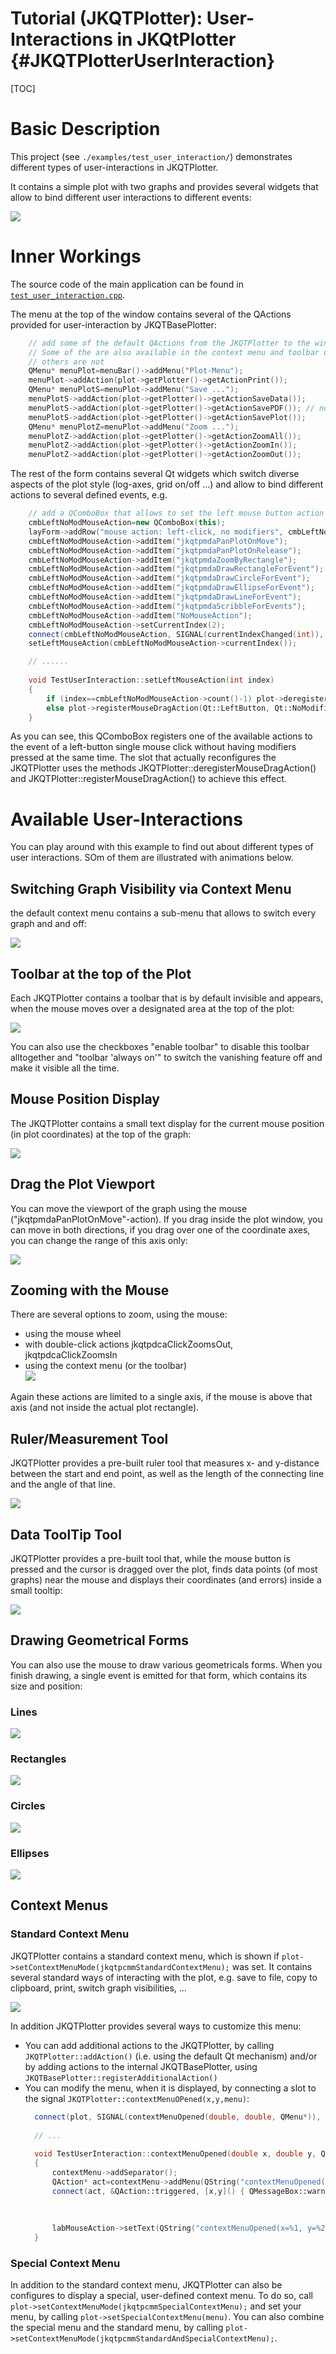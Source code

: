 # Tutorial (JKQTPlotter): User-Interactions in JKQtPlotter                                      {#JKQTPlotterUserInteraction}



[TOC]

# Basic Description

This project (see `./examples/test_user_interaction/`) demonstrates different types of user-interactions in JKQTPlotter.

It contains a simple plot with two graphs and provides several widgets that allow to bind different user interactions to different events:

![](https://raw.githubusercontent.com/jkriege2/JKQtPlotter/master/screenshots/test_user_interaction.png)


# Inner Workings

The source code of the main application can be found in  [`test_user_interaction.cpp`](https://github.com/jkriege2/JKQtPlotter/tree/master/examples/test_user_interaction/test_user_interaction.cpp). 

The menu at the top of the window contains several of the QActions provided for user-interaction by JKQTBasePlotter:
```.cpp
    // add some of the default QActions from the JKQTPlotter to the window menu
    // Some of the are also available in the context menu and toolbar of the JKQTPlotter
    // others are not
    QMenu* menuPlot=menuBar()->addMenu("Plot-Menu");
    menuPlot->addAction(plot->getPlotter()->getActionPrint());
    QMenu* menuPlotS=menuPlot->addMenu("Save ...");
    menuPlotS->addAction(plot->getPlotter()->getActionSaveData());
    menuPlotS->addAction(plot->getPlotter()->getActionSavePDF()); // not available from JKQTPlotter by default
    menuPlotS->addAction(plot->getPlotter()->getActionSavePlot());
    QMenu* menuPlotZ=menuPlot->addMenu("Zoom ...");
    menuPlotZ->addAction(plot->getPlotter()->getActionZoomAll());
    menuPlotZ->addAction(plot->getPlotter()->getActionZoomIn());
    menuPlotZ->addAction(plot->getPlotter()->getActionZoomOut());
```

The rest of the form contains several Qt widgets which switch diverse aspects of the plot style (log-axes, grid on/off ...) and allow to bind different actions to several defined events, e.g.
```.cpp
    // add a QComboBox that allows to set the left mouse button action for the JKQTPlotter
    cmbLeftNoModMouseAction=new QComboBox(this);
    layForm->addRow("mouse action: left-click, no modifiers", cmbLeftNoModMouseAction);
    cmbLeftNoModMouseAction->addItem("jkqtpmdaPanPlotOnMove");
    cmbLeftNoModMouseAction->addItem("jkqtpmdaPanPlotOnRelease");
    cmbLeftNoModMouseAction->addItem("jkqtpmdaZoomByRectangle");
    cmbLeftNoModMouseAction->addItem("jkqtpmdaDrawRectangleForEvent");
    cmbLeftNoModMouseAction->addItem("jkqtpmdaDrawCircleForEvent");
    cmbLeftNoModMouseAction->addItem("jkqtpmdaDrawEllipseForEvent");
    cmbLeftNoModMouseAction->addItem("jkqtpmdaDrawLineForEvent");
    cmbLeftNoModMouseAction->addItem("jkqtpmdaScribbleForEvents");
    cmbLeftNoModMouseAction->addItem("NoMouseAction");
    cmbLeftNoModMouseAction->setCurrentIndex(2);
    connect(cmbLeftNoModMouseAction, SIGNAL(currentIndexChanged(int)), this, SLOT(setLeftMouseAction(int)));
    setLeftMouseAction(cmbLeftNoModMouseAction->currentIndex());

    // ......
    
    void TestUserInteraction::setLeftMouseAction(int index)
    {
        if (index==cmbLeftNoModMouseAction->count()-1) plot->deregisterMouseDragAction(Qt::LeftButton, Qt::NoModifier);
        else plot->registerMouseDragAction(Qt::LeftButton, Qt::NoModifier, static_cast<JKQTPMouseDragActions>(index));
    }
```

As you can see, this QComboBox registers one of the available actions to the event of a left-button single mouse click without having modifiers pressed at the same time. The slot that actually reconfigures the JKQTPlotter uses the methods JKQTPlotter::deregisterMouseDragAction() and JKQTPlotter::registerMouseDragAction() to achieve this effect.



# Available User-Interactions

You can play around with this example to find out about different types of user interactions. SOm of them are illustrated with animations below.

## Switching Graph Visibility via Context Menu

the default context menu contains a sub-menu that allows to switch every graph and and off:

![](https://raw.githubusercontent.com/jkriege2/JKQtPlotter/master/doc/images/contextmenu_graphvisibility.gif)


## Toolbar at the top of the Plot

Each JKQTPlotter contains a toolbar that is by default invisible and appears, when the mouse moves over a designated area at the top of the plot:

![](https://raw.githubusercontent.com/jkriege2/JKQtPlotter/master/doc/images/jkqtvanishtoolbar.gif)

You can also use the checkboxes "enable toolbar" to disable this toolbar alltogether and "toolbar 'always on'" to switch the vanishing feature off and make it visible all the time.

## Mouse Position Display

The JKQTPlotter contains a small text display for the current mouse position (in plot coordinates) at the top of the graph:

![](https://raw.githubusercontent.com/jkriege2/JKQtPlotter/master/doc/images/mousepositiondisplay.gif)

## Drag the Plot Viewport

You can move the viewport of the graph using the mouse ("jkqtpmdaPanPlotOnMove"-action). If you drag inside the plot window, you can move in both directions, if you drag over one of the coordinate axes, you can change the range of this axis only:

![](https://raw.githubusercontent.com/jkriege2/JKQtPlotter/master/doc/images/drag_viewport.gif)

## Zooming with the Mouse

There are several options to zoom, using the mouse:
* using the mouse wheel
* with double-click actions jkqtpdcaClickZoomsOut, jkqtpdcaClickZoomsIn
* using the context menu (or the toolbar)<br>
  ![](https://raw.githubusercontent.com/jkriege2/JKQtPlotter/master/doc/images/zoomin_mouse_contextmenu.gif)

Again these actions are limited to a single axis, if the mouse is above that axis (and not inside the actual plot rectangle).

## Ruler/Measurement Tool

JKQTPlotter provides a pre-built ruler tool that measures x- and y-distance between the start and end point, as well as the length of the connecting line and the angle of that line.<br>

  ![](https://raw.githubusercontent.com/jkriege2/JKQtPlotter/master/doc/images/rulertool.gif)


## Data ToolTip Tool

JKQTPlotter provides a pre-built tool that, while the mouse button is pressed and the cursor is dragged over the plot, finds data points (of most graphs) near the mouse and displays their coordinates (and errors) inside a small tooltip:<br>

  ![](https://raw.githubusercontent.com/jkriege2/JKQtPlotter/master/doc/images/tooltiptool.gif)

  
## Drawing Geometrical Forms

You can also use the mouse to draw various geometricals forms. When you finish drawing, a single event is emitted for that form, which contains its size and position:

### Lines

![](https://raw.githubusercontent.com/jkriege2/JKQtPlotter/master/doc/images/draw_line.gif)

### Rectangles

![](https://raw.githubusercontent.com/jkriege2/JKQtPlotter/master/doc/images/draw_rectangle.gif)

### Circles  

![](https://raw.githubusercontent.com/jkriege2/JKQtPlotter/master/doc/images/draw_circle.gif)

### Ellipses

![](https://raw.githubusercontent.com/jkriege2/JKQtPlotter/master/doc/images/draw_ellipse.gif)

## Context Menus

### Standard Context Menu

JKQTPlotter contains a standard context menu, which is shown if `plot->setContextMenuMode(jkqtpcmmStandardContextMenu);` was set. 
It contains several standard ways of interacting with the plot, e.g. save to file, copy to clipboard, print, switch graph visibilities, ...

![](https://raw.githubusercontent.com/jkriege2/JKQtPlotter/master/screenshots/contextmenu_graph_visibility.png)

In addition JKQTPlotter provides several ways to customize this menu:
* You can add additional actions to the JKQTPlotter, by calling `JKQTPlotter::addAction()` (i.e. using the default Qt mechanism)
  and/or by adding actions to the internal JKQTBasePlotter, using `JKQTBasePlotter::registerAdditionalAction()`
* You can modify the menu, when it is displayed, by connecting a slot to the signal `JKQTPlotter::contextMenuOPened(x,y,menu)`:
  ```.cpp
    connect(plot, SIGNAL(contextMenuOpened(double, double, QMenu*)), this, SLOT(contextMenuOpened(double, double, QMenu*)));
    
    // ...
    
    void TestUserInteraction::contextMenuOpened(double x, double y, QMenu *contextMenu)
    {
        contextMenu->addSeparator();
        QAction* act=contextMenu->addMenu(QString("contextMenuOpened(x=%1, y=%2)").arg(x).arg(y))->addAction("user-added action");
        connect(act, &QAction::triggered, [x,y]() { QMessageBox::warning(nullptr, tr("Plot Context Menu"),
                                                                         tr("Context Menu was opened at x/y=%1/%2!").arg(x).arg(y),
                                                                         QMessageBox::Ok,
                                                                         QMessageBox::Ok); });
        labMouseAction->setText(QString("contextMenuOpened(x=%1, y=%2)").arg(x).arg(y));
    }
  ```

### Special Context Menu

In addition to the standard context menu, JKQTPlotter can also be configures to display a special, user-defined context menu. 
To do so, call `plot->setContextMenuMode(jkqtpcmmSpecialContextMenu);` and set your menu, by calling `plot->setSpecialContextMenu(menu)`.
You can also combine the special menu and the standard menu, by calling `plot->setContextMenuMode(jkqtpcmmStandardAndSpecialContextMenu);`.


